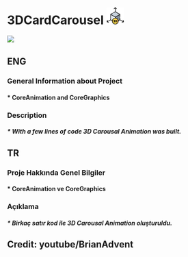 # 3DCardCarousel <img src="https://github.com/SezginCiftci/3DCardCarousel/blob/main/3DCardCarousel/3d-model.png" width="40">

<img src="https://github.com/SezginCiftci/3DCardCarousel/blob/main/3DCardCarousel/3DCarousal.gif" width="350">


## ENG

### General Information about Project

#### * CoreAnimation and CoreGraphics 

### Description   

##### * With a few lines of code 3D Carousal Animation was built.


## TR

### Proje Hakkında Genel Bilgiler

#### * CoreAnimation ve CoreGraphics

### Açıklama

##### * Birkaç satır kod ile 3D Carousal Animation oluşturuldu.


## Credit: youtube/BrianAdvent
